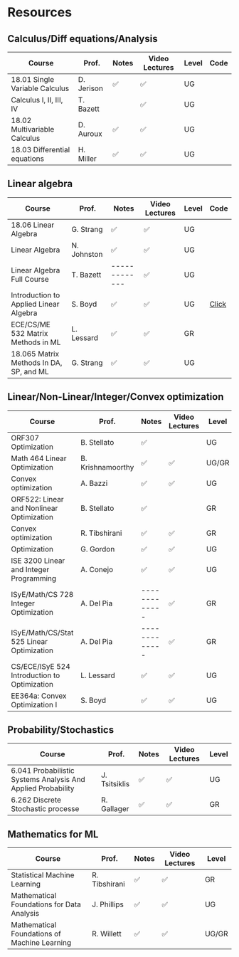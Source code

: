 # Resources

## Calculus/Diff equations/Analysis


| Course                                  | Prof.        |  Notes            | Video Lectures    |Level |Code  |
| -------------                           | ------------ |-------------      | -------------     |------|------|
| 18.01 Single Variable Calculus          | D. Jerison   |:white_check_mark: | :white_check_mark:|UG    |      |
| Calculus I, II, III, IV                 | T. Bazett    |                   | :white_check_mark:|UG    |      |
| 18.02 Multivariable Calculus	          | D. Auroux    | :white_check_mark:| :white_check_mark:|UG    |      |
| 18.03 Differential equations	          | H. Miller    |:white_check_mark: | :white_check_mark:|UG    |      |


## Linear algebra

| Course                                  | Prof.        |  Notes            | Video Lectures   |Level |Code |
| -------------                           | ------------ |-------------      |-------------     |------|------|
| 18.06 Linear Algebra	                  | G. Strang    |:white_check_mark: |:white_check_mark:|UG    |
| Linear Algebra		                      | N. Johnston  | :white_check_mark:|:white_check_mark:|UG    |
| Linear Algebra Full Course		          | T. Bazett    | -------------     |:white_check_mark:|UG    |
| Introduction to Applied Linear Algebra	| S. Boyd      | :white_check_mark:|:white_check_mark:|UG    |<a href="https://github.com/vbartle/VMLS-Companions" title="Title"> Click</a>
| ECE/CS/ME 532 Matrix Methods in ML			| L. Lessard   | :white_check_mark:|:white_check_mark:|GR    |
| 18.065 Matrix Methods In DA, SP, and ML	| G. Strang    | :white_check_mark:|:white_check_mark:|UG    |



## Linear/Non-Linear/Integer/Convex optimization



| Course                                      | Prof.            |  Notes            | Video Lectures   |Level |
| -------------                               | -------------    |-------------      | -------------    |------|
| ORF307 Optimization	                        | B. Stellato      |:white_check_mark: |                  |UG    |
| Math 464 Linear Optimization	              | B. Krishnamoorthy| :white_check_mark:|:white_check_mark:|UG/GR |
| Convex optimization		                      | A. Bazzi         | :white_check_mark:|:white_check_mark:|UG    |
| ORF522: Linear and Nonlinear Optimization	  | B. Stellato      | :white_check_mark:|                  |GR    |
| Convex optimization		                      | R. Tibshirani    |:white_check_mark: |:white_check_mark:|GR    |
| Optimization		                            | G. Gordon        | :white_check_mark:|:white_check_mark:|UG    |
| ISE 3200 Linear and Integer Programming	    | A. Conejo        | :white_check_mark:|:white_check_mark:|UG    |
| ISyE/Math/CS 728 Integer Optimization	      | A. Del Pia       | -------------     |:white_check_mark:|GR    |
| ISyE/Math/CS/Stat 525 Linear Optimization		| A. Del Pia       | -------------     |:white_check_mark:|GR    |
| CS/ECE/ISyE 524 Introduction to Optimization| L. Lessard       | :white_check_mark:|:white_check_mark:|UG    |
| EE364a: Convex Optimization I	              | S. Boyd          |:white_check_mark: |:white_check_mark:|UG    |



## Probability/Stochastics


| Course                                                      | Prof.        |  Notes           |Video Lectures    |Level |
| -------------                                               | -------------|-------------     |------------      |------|
| 6.041 Probabilistic Systems Analysis And Applied Probability| J. Tsitsiklis|:white_check_mark:|:white_check_mark:|UG    |
| 6.262 Discrete Stochastic processe	                        | R. Gallager  |:white_check_mark:|:white_check_mark:|GR    |



## Mathematics for ML


| Course                                      | Prof.         |  Notes           |Video Lectures    |Level |
| -------------                               | ------------- |-------------     |-------------     |------|
| Statistical Machine Learning	              | R. Tibshirani |:white_check_mark:|:white_check_mark:|GR    |
| Mathematical Foundations for Data Analysis  | J. Phillips   |:white_check_mark:|:white_check_mark:|UG    |
| Mathematical Foundations of Machine Learning| R. Willett    |:white_check_mark:|:white_check_mark:|UG/GR |

